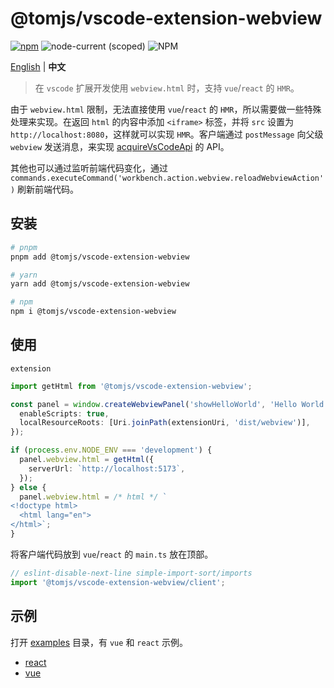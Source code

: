 # @tomjs/vscode-extension-webview

[![npm](https://img.shields.io/npm/v/@tomjs/vscode-extension-webview)](https://www.npmjs.com/package/@tomjs/vscode-extension-webview) ![node-current (scoped)](https://img.shields.io/node/v/@tomjs/vscode-extension-webview) ![NPM](https://img.shields.io/npm/l/@tomjs/vscode-extension-webview)

[English](./README.md) | **中文**

> 在 `vscode` 扩展开发使用 `webview.html` 时，支持 `vue`/`react` 的 `HMR`。

由于 `webview.html` 限制，无法直接使用 `vue`/`react` 的 `HMR`，所以需要做一些特殊处理来实现。在返回 `html` 的内容中添加 `<iframe>` 标签，并将 `src` 设置为 `http://localhost:8080`，这样就可以实现 `HMR`。客户端通过 `postMessage` 向父级 `webview` 发送消息，来实现 [acquireVsCodeApi](https://code.visualstudio.com/api/references/vscode-api#Webview) 的 API。

其他也可以通过监听前端代码变化，通过 `commands.executeCommand('workbench.action.webview.reloadWebviewAction')` 刷新前端代码。

## 安装

```bash
# pnpm
pnpm add @tomjs/vscode-extension-webview

# yarn
yarn add @tomjs/vscode-extension-webview

# npm
npm i @tomjs/vscode-extension-webview
```

## 使用

`extension`

```ts
import getHtml from '@tomjs/vscode-extension-webview';

const panel = window.createWebviewPanel('showHelloWorld', 'Hello World', ViewColumn.One, {
  enableScripts: true,
  localResourceRoots: [Uri.joinPath(extensionUri, 'dist/webview')],
});

if (process.env.NODE_ENV === 'development') {
  panel.webview.html = getHtml({
    serverUrl: `http://localhost:5173`,
  });
} else {
  panel.webview.html = /* html */ `
<!doctype html>
  <html lang="en">
</html>`;
}
```

将客户端代码放到 `vue`/`react` 的 `main.ts` 放在顶部。

```ts
// eslint-disable-next-line simple-import-sort/imports
import '@tomjs/vscode-extension-webview/client';
```

## 示例

打开 [examples](./examples) 目录，有 `vue` 和 `react` 示例。

- [react](./examples/react)
- [vue](./examples/vue)
